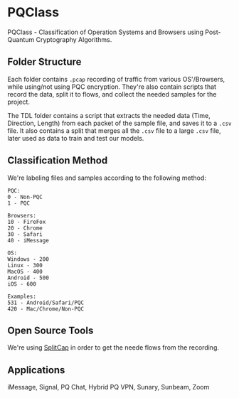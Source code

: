 # PQClass

PQClass - Classification of Operation Systems and Browsers using Post-Quantum Cryptography Algorithms.

## Folder Structure

Each folder contains `.pcap` recording of traffic from various OS'/Browsers, while using/not using PQC encryption. They're also contain scripts that record the data, split it to flows, and collect the needed samples for the project.

The TDL folder contains a script that extracts the needed data (Time, Direction, Length) from each packet of the sample file, and saves it to a `.csv` file. It also contains a split that merges all the `.csv` file to a large `.csv` file, later used as data to train and test our models.

## Classification Method

We're labeling files and samples according to the following method:

```text
PQC:
0 - Non-PQC
1 - PQC

Browsers:
10 - FireFox
20 - Chrome
30 - Safari
40 - iMessage

OS:
Windows - 200
Linux - 300
MacOS - 400
Android - 500
iOS - 600

Examples:
531 - Android/Safari/PQC
420 - Mac/Chrome/Non-PQC
```

## Open Source Tools

We're using [SplitCap](https://www.netresec.com/?page=SplitCap) in order to get the neede flows from the recording.

## Applications
iMessage, 
Signal, 
PQ Chat, 
Hybrid PQ VPN, 
Sunary, 
Sunbeam, 
Zoom
